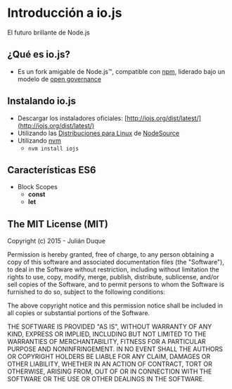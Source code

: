 # Introducción a io.js

El futuro brillante de Node.js 

## ¿Qué es io.js?

* Es un fork amigable de Node.js™, compatible con [npm](http://npmjs.com), liderado bajo
un modelo de [open governance](https://github.com/iojs/io.js/blob/v1.x/GOVERNANCE.md#readme)

## Instalando io.js

* Descargar los instaladores oficiales: [http://iojs.org/dist/latest/](http://iojs.org/dist/latest/)
* Utilizando las [Distribuciones para Linux](https://nodesource.com/blog/nodejs-v012-iojs-and-the-nodesource-linux-repositories#io-js) de [NodeSource](http://nodesource.com)
* Utilizando [nvm](https://github.com/creationix/nvm)
	* `nvm install iojs`

## Características ES6

* Block Scopes
	* **const**
	* **let**

## The MIT License (MIT)

Copyright (c) 2015 - Julián Duque

Permission is hereby granted, free of charge, to any person obtaining a copy
of this software and associated documentation files (the "Software"), to deal
in the Software without restriction, including without limitation the rights
to use, copy, modify, merge, publish, distribute, sublicense, and/or sell
copies of the Software, and to permit persons to whom the Software is
furnished to do so, subject to the following conditions:

The above copyright notice and this permission notice shall be included in
all copies or substantial portions of the Software.

THE SOFTWARE IS PROVIDED "AS IS", WITHOUT WARRANTY OF ANY KIND, EXPRESS OR
IMPLIED, INCLUDING BUT NOT LIMITED TO THE WARRANTIES OF MERCHANTABILITY,
FITNESS FOR A PARTICULAR PURPOSE AND NONINFRINGEMENT. IN NO EVENT SHALL THE
AUTHORS OR COPYRIGHT HOLDERS BE LIABLE FOR ANY CLAIM, DAMAGES OR OTHER
LIABILITY, WHETHER IN AN ACTION OF CONTRACT, TORT OR OTHERWISE, ARISING FROM,
OUT OF OR IN CONNECTION WITH THE SOFTWARE OR THE USE OR OTHER DEALINGS IN
THE SOFTWARE.
